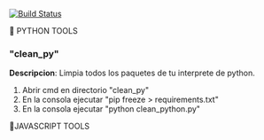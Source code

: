[![Build Status](https://img.shields.io/travis/usuario/proyecto.svg)](https://travis-ci.org/usuario/proyecto)

🐍 PYTHON TOOLS 

### "clean_py" 
__Descripcion__: Limpia todos los paquetes de tu interprete de python.
1. Abrir cmd en directorio "clean_py"
2. En la consola ejecutar "pip freeze > requirements.txt"
3. En la consola ejecutar "python clean_python.py" 

🎨JAVASCRIPT TOOLS